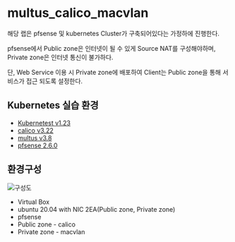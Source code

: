 # multus_calico_macvlan
해당 랩은 pfsense 및 kubernetes Cluster가 구축되어있다는 가정하에 진행한다.

pfsense에서 Public zone은 인터넷이 될 수 있게 Source NAT를 구성해야하며, Private zone은 인터넷 통신이 불가하다.

단, Web Service 이용 시 Private zone에 배포하여 Client는 Public zone을 통해 서비스가 접근 되도록 설정한다.

## Kubernetes 실습 환경

- [Kubernetest v1.23](https://kubernetes.io/docs/home/)
- [calico v3.22](https://projectcalico.docs.tigera.io/getting-started/kubernetes/requirements)
- [multus v3.8](https://github.com/k8snetworkplumbingwg/multus-cni)
- [pfsense 2.6.0](https://www.pfsense.org/)

## 환경구성
![구성도](https://user-images.githubusercontent.com/71689654/156573315-f9f8bb7c-381c-41cb-963a-0cbab0d48be1.png)

- Virtual Box
- ubuntu 20.04 with NIC 2EA(Public zone, Private zone)
- pfsense
- Public zone - calico
- Private zone - macvlan

